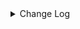 <details><summary> Change Log </summary>

| Change | Commit | Version |
| --- | --- | --- |
|[Fix] Fix error log name for SourceSplitEnumerator implements class (#8817)|https://github.com/apache/seatunnel/commit/55ed90ecaf| dev |
|[Improve] restruct connector common options (#8634)|https://github.com/apache/seatunnel/commit/f3499a6eeb| dev |
|[Improve][dist]add shade check rule (#8136)|https://github.com/apache/seatunnel/commit/51ef800016|2.3.9|
|[Feature][Restapi] Allow metrics information to be associated to logical plan nodes (#7786)|https://github.com/apache/seatunnel/commit/6b7c53d03c|2.3.9|
|[Fix][Connector-V2] Fix known directory create and delete ignore issues (#7700)|https://github.com/apache/seatunnel/commit/e2fb679577|2.3.8|
|[Feature][Doris] Add Doris type converter (#6354)|https://github.com/apache/seatunnel/commit/5189991843|2.3.6|
|[Hotfix] Fix compile error (#6463)|https://github.com/apache/seatunnel/commit/943bd48449|2.3.5|
|[Improve][Connector-V2] Support INFINI Easysearch (#5933)|https://github.com/apache/seatunnel/commit/41e628840a|2.3.5|

</details>

